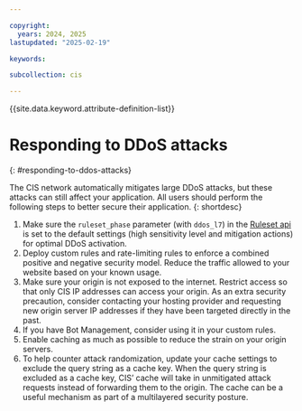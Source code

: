 ```yaml
---

copyright:
  years: 2024, 2025
lastupdated: "2025-02-19"

keywords:

subcollection: cis

---
```


{{site.data.keyword.attribute-definition-list}}

# Responding to DDoS attacks
{: #responding-to-ddos-attacks}

The CIS network automatically mitigates large DDoS attacks, but these attacks can still affect your application. All users should perform the following steps to better secure their application.
{: shortdesc}

1. Make sure the `ruleset_phase` parameter (with `ddos_l7`) in the [Ruleset api](/apidocs/cis#get-zone-entrypoint-ruleset) is set to the default settings (high sensitivity level and mitigation actions) for optimal DDoS activation.
1. Deploy custom rules and rate-limiting rules to enforce a combined positive and negative security model. Reduce the traffic allowed to your website based on your known usage.
1. Make sure your origin is not exposed to the internet. Restrict access so that only CIS IP addresses can access your origin. As an extra security precaution, consider contacting your hosting provider and requesting new origin server IP addresses if they have been targeted directly in the past.
1. If you have Bot Management, consider using it in your custom rules.
1. Enable caching as much as possible to reduce the strain on your origin servers.
1. To help counter attack randomization, update your cache settings to exclude the query string as a cache key. When the query string is excluded as a cache key, CIS’ cache will take in unmitigated attack requests instead of forwarding them to the origin. The cache can be a useful mechanism as part of a multilayered security posture.
